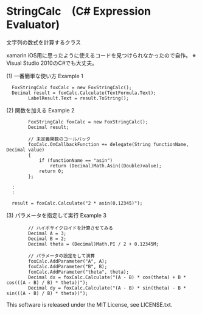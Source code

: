 StringCalc　(C# Expression Evaluator)
======================================
文字列の数式を計算するクラス

xamarin iOS用に思ったように使えるコードを見つけられなかったので自作。
※ Visual Studio 2010のC#でも大丈夫。

(1) 一番簡単な使い方
    Example 1

      FoxStringCalc foxCalc = new FoxStringCalc();
      Decimal result = foxCalc.Calculate(TextFormula.Text);
			LabelResult.Text = result.ToString();
				
(2) 関数を加える
    Example 2

			FoxStringCalc foxCalc = new FoxStringCalc();
			Decimal result;

			// 未定義関数のコールバック
			foxCalc.OnCallbackFunction += delegate(String functionName, Decimal value)
			{
				if (functionName == "asin")
					return (Decimal)Math.Asin((Double)value);
				return 0;
			};

      :
      :
      
      result = foxCalc.Calculate("2 * asin(0.12345)");

(3) パラメータを指定して実行
    Example 3

			// ハイポサイクロイドを計算させてみる
			Decimal A = 3;
			Decimal B = 2;
			Decimal theta = (Decimal)Math.PI / 2 + 0.12345M;

			// パラメータの設定をして演算
			foxCalc.AddParameter("A", A);
			foxCalc.AddParameter("B", B);
			foxCalc.AddParameter("theta", theta);
			Decimal dx = foxCalc.Calculate("(A - B) * cos(theta) + B * cos(((A - B) / B) * theta))");
			Decimal dy = foxCalc.Calculate("(A - B) * sin(theta) - B * sin(((A - B) / B) * theta))");


This software is released under the MIT License, see LICENSE.txt.
